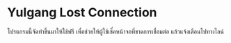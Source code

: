 # Yulgang Lost Connection
โปรแกรมนี้จัดทำขึ้นมาให้ใช้ฟรี เพื่อช่วยให้ผู้ใช้เช็๋คหน้าจอที่ขาดการเชื่อมต่อ แล้วแจ้งเตือนไปทางไลน์
